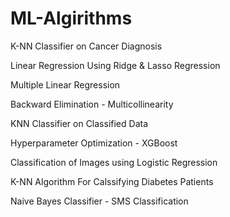 # ML-Algirithms

K-NN Classifier on Cancer Diagnosis 

Linear Regression Using Ridge & Lasso Regression

Multiple Linear Regression

Backward Elimination - Multicollinearity

KNN Classifier on Classified Data

Hyperparameter Optimization - XGBoost

Classification of Images using Logistic Regression

K-NN Algorithm For Calssifying Diabetes Patients

Naive Bayes Classifier - SMS Classification
